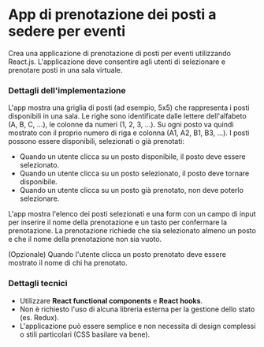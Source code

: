 # App di prenotazione dei posti a sedere per eventi

Crea una applicazione di prenotazione di posti per eventi utilizzando React.js. L'applicazione deve consentire agli utenti di selezionare e prenotare posti in una sala virtuale.

### Dettagli dell'implementazione

L'app mostra una griglia di posti (ad esempio, 5x5) che rappresenta i posti disponibili in una sala. Le righe sono identificate dalle lettere dell'alfabeto (A, B, C, ...), le colonne da numeri (1, 2, 3, ...). Su ogni posto va quindi mostrato con il proprio numero di riga e colonna (A1, A2, B1, B3, ...).
I posti possono essere disponibili, selezionati o già prenotati:

- Quando un utente clicca su un posto disponibile, il posto deve essere selezionato.
- Quando un utente clicca su un posto selezionato, il posto deve tornare disponibile.
- Quando un utente clicca su un posto già prenotato, non deve poterlo selezionare.

L'app mostra l'elenco dei posti selezionati e una form con un campo di input per inserire il nome della prenotazione e un tasto per confermare la prenotazione.
La prenotazione richiede che sia selezionato almeno un posto e che il nome della prenotazione non sia vuoto.

(Opzionale) Quando l'utente clicca un posto prenotato deve essere mostrato il nome di chi ha prenotato.

### Dettagli tecnici

- Utilizzare **React functional components** e **React hooks**.
- Non è richiesto l'uso di alcuna libreria esterna per la gestione dello stato (es. Redux).
- L'applicazione può essere semplice e non necessita di design complessi o stili particolari (CSS basilare va bene).
